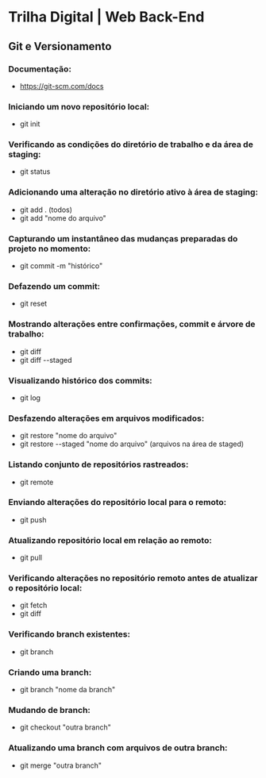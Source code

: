 # Trilha Digital | Web Back-End

## Git e Versionamento

### Documentação:

- https://git-scm.com/docs

### Iniciando um novo repositório local:

- git init

### Verificando as condições do diretório de trabalho e da área de staging:

- git status

### Adicionando uma alteração no diretório ativo à área de staging:

- git add . (todos)
- git add "nome do arquivo"

### Capturando um instantâneo das mudanças preparadas do projeto no momento:

- git commit -m "histórico"

### Defazendo um commit:

- git reset

### Mostrando alterações entre confirmações, commit e árvore de trabalho:

- git diff
- git diff --staged

### Visualizando histórico dos commits:

- git log

### Desfazendo alterações em arquivos modificados:

- git restore "nome do arquivo"
- git restore --staged "nome do arquivo" (arquivos na área de staged)

### Listando conjunto de repositórios rastreados:

- git remote 

### Enviando alterações do repositório local para o remoto:

- git push 

### Atualizando repositório local em relação ao remoto:

- git pull

### Verificando alterações no repositório remoto antes de atualizar o repositório local:

- git fetch
- git diff

### Verificando branch existentes:

- git branch

### Criando uma branch:

- git branch "nome da branch"

### Mudando de branch:

- git checkout "outra branch"

### Atualizando uma branch com arquivos de outra branch:

- git merge "outra branch"

